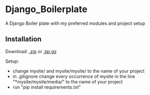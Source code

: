 # Django_Boilerplate
A Django Boiler plate with my preferred modules and project setup

## Installation

Download:
[.zip](https://github.com/TimothyBest/Django_Boilerplate/zipball/master)
or
[.tar.gz](https://github.com/TimothyBest/Django_Boilerplate/tarball/master)

Setup:
 - change mysite/ and mysite/mysite/ to the name of your project
 - in .gitignore change every occurrence of mysite in the line "\*mysite/mysite/media/" to the name of your project
 - run "pip install requirements.txt" 
